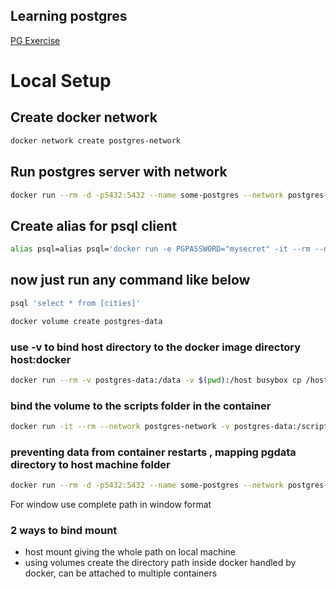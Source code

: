 ## Learning postgres 

[PG Exercise](https://pgexercises.com/gettingstarted.html)

# Local Setup

## Create docker network

```bash
docker network create postgres-network
```

## Run postgres server with network

```bash
docker run --rm -d -p5432:5432 --name some-postgres --network postgres-network -e POSTGRES_PASSWORD=mysecret postgres
```

## Create alias for psql client

```bash
alias psql=alias psql='docker run -e PGPASSWORD="mysecret" -it --rm --network postgres-network  postgres psql -h some-postgres -U postgres -c'
```

## now just run any command like below

```bash
psql 'select * from [cities]'
```


```bash
docker volume create postgres-data
```

### use -v to bind host directory to the docker image directory host:docker 

```bash
docker run --rm -v postgres-data:/data -v $(pwd):/host busybox cp /host/clubdata.sql /data/
```

### bind the volume to the scripts folder in the container 

```bash
docker run -it --rm --network postgres-network -v postgres-data:/scripts postgres psql -h some-postgres -U postgres -f /scripts/clubdata.sql
```

### preventing data from container restarts , mapping pgdata directory to host machine folder 

```bash
docker run --rm -d -p5432:5432 --name some-postgres --network postgres-network -e POSTGRES_PASSWORD=mysecret -e PGDATA=/var/lib/postgresql/data/pgdata  -v C:\\Users\\nikhilsharma03\\Downloads\\docker-volumes\\postgres-volume:/var/lib/postgresql/data postgres
```


For window use complete path in window format 

### 2 ways to bind mount

- host mount giving the whole path on local machine
- using volumes create the directory path inside docker handled by docker, can be attached to multiple containers


